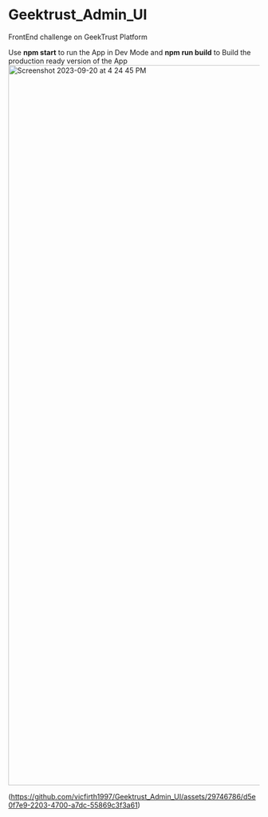 # Geektrust_Admin_UI
FrontEnd challenge on GeekTrust Platform

Use **npm start** to run the App in Dev Mode and 
 **npm run build** to Build the production ready version of the App
<img width="1440" alt="Screenshot 2023-09-20 at 4 24 45 PM" src="https://github.com/vicfirth1997/Geektrust_Admin_UI/assets/29746786/0c98b058-38e8-429b-9dd9-de20f9afca86">

 
 (https://github.com/vicfirth1997/Geektrust_Admin_UI/assets/29746786/d5e0f7e9-2203-4700-a7dc-55869c3f3a61)

